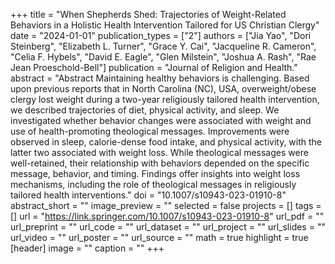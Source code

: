 +++
title = "When Shepherds Shed: Trajectories of Weight-Related Behaviors in a Holistic Health Intervention Tailored for US Christian Clergy"
date = "2024-01-01"
publication_types = ["2"]
authors = ["Jia Yao", "Dori Steinberg", "Elizabeth L. Turner", "Grace Y. Cai", "Jacqueline R. Cameron", "Celia F. Hybels", "David E. Eagle", "Glen Milstein", "Joshua A. Rash", "Rae Jean Proeschold-Bell"]
publication = "Journal of Religion and Health." 
abstract = "Abstract Maintaining healthy behaviors is challenging. Based upon previous reports that in North Carolina (NC), USA, overweight/obese clergy lost weight during a two-year religiously tailored health intervention, we described trajectories of diet, physical activity, and sleep. We investigated whether behavior changes were associated with weight and use of health-promoting theological messages. Improvements were observed in sleep, calorie-dense food intake, and physical activity, with the latter two associated with weight loss. While theological messages were well-retained, their relationship with behaviors depended on the specific message, behavior, and timing. Findings offer insights into weight loss mechanisms, including the role of theological messages in religiously tailored health interventions."
doi = "10.1007/s10943-023-01910-8"
abstract_short = ""
image_preview = ""
selected = false
projects = []
tags = []
url = "https://link.springer.com/10.1007/s10943-023-01910-8"
url_pdf = ""
url_preprint = ""
url_code = ""
url_dataset = ""
url_project = ""
url_slides = ""
url_video = ""
url_poster = ""
url_source = ""
math = true
highlight = true
[header]
image = ""
caption = ""
+++
